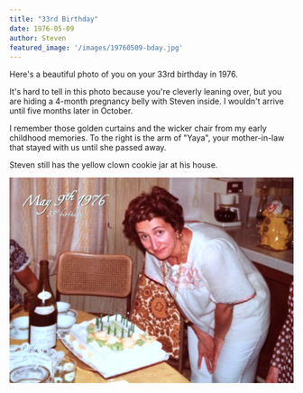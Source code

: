 ```yaml
---
title: "33rd Birthday"
date: 1976-05-09
author: Steven
featured_image: '/images/19760509-bday.jpg'
---
```


Here's a beautiful photo of you on your 33rd birthday in 1976. 

It's hard to tell in this photo because you're cleverly leaning over, but you are hiding a 4-month pregnancy belly with Steven inside. I wouldn't arrive until five months later in October. 

I remember those golden curtains and the wicker chair from my early childhood memories. To the right is the arm of "Yaya", your mother-in-law that stayed with us until she passed away.

Steven still has the yellow clown cookie jar at his house.

![](/images/19760509-bday-card.jpg)
